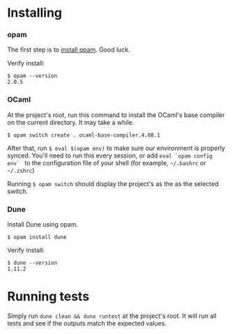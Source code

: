 

# Installing

### opam

The first step is to [install opam](https://opam.ocaml.org/doc/Install.html). Good luck.

Verify install:
```
$ opam --version
2.0.5
```

### OCaml

At the project's root, run this command to install the OCaml's base compiler on the current directory. It may take a while.
```
$ opam switch create . ocaml-base-compiler.4.08.1
```

After that, run `$ eval $(opam env)` to make sure our environment is properly synced. You'll need to run this every session, or add ``eval `opam config env` `` to the configuration file of your shell (for example, `~/.bashrc` or `~/.zshrc`)

Running `$ opam switch` should display the project's as the as the selected switch.


### Dune

Install Dune using opam.
```
$ opam install dune
```

Verify install:
```
$ dune --version
1.11.2
```

# Running tests

Simply run `dune clean && dune runtest` at the project's root. It will run all tests and see if the outputs match the expected values.




